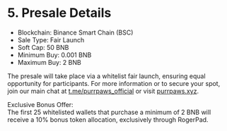 # 5. Presale Details

* Blockchain: Binance Smart Chain (BSC)
* Sale Type: Fair Launch
* Soft Cap: 50 BNB
* Minimum Buy: 0.001 BNB
* Maximum Buy: 2 BNB

The presale will take place via a whitelist fair launch, ensuring equal opportunity for participants. For more information or to secure your spot, join our main chat at [t.me/purrpaws\_official](https://t.me/purrpaws_official) or visit [purrpaws.xyz](https://purrpaws.xyz).

Exclusive Bonus Offer:\
The first 25 whitelisted wallets that purchase a minimum of 2 BNB will receive a 10% bonus token allocation, exclusively through RogerPad.
